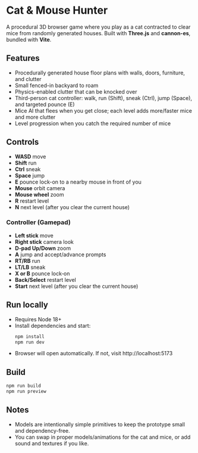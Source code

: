 
# Cat & Mouse Hunter

A procedural 3D browser game where you play as a cat contracted to clear mice from randomly generated houses.
Built with **Three.js** and **cannon-es**, bundled with **Vite**.

## Features
- Procedurally generated house floor plans with walls, doors, furniture, and clutter
- Small fenced-in backyard to roam
- Physics-enabled clutter that can be knocked over
- Third-person cat controller: walk, run (Shift), sneak (Ctrl), jump (Space), and targeted pounce (E)
- Mice AI that flees when you get close; each level adds more/faster mice and more clutter
- Level progression when you catch the required number of mice

## Controls
- **WASD** move
- **Shift** run
- **Ctrl** sneak
- **Space** jump
- **E** pounce lock-on to a nearby mouse in front of you
- **Mouse** orbit camera
- **Mouse wheel** zoom
- **R** restart level
- **N** next level (after you clear the current house)

### Controller (Gamepad)
- **Left stick** move
- **Right stick** camera look
- **D‑pad Up/Down** zoom
- **A** jump and accept/advance prompts
- **RT/RB** run
- **LT/LB** sneak
- **X or B** pounce lock‑on
- **Back/Select** restart level
- **Start** next level (after you clear the current house)

## Run locally
- Requires Node 18+
- Install dependencies and start:
  ```bash
  npm install
  npm run dev
  ```
- Browser will open automatically. If not, visit http://localhost:5173

## Build
```bash
npm run build
npm run preview
```

## Notes
- Models are intentionally simple primitives to keep the prototype small and dependency-free.
- You can swap in proper models/animations for the cat and mice, or add sound and textures if you like.
